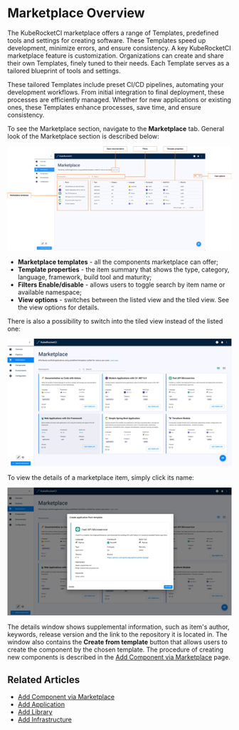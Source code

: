 # Marketplace Overview

The KubeRocketCI marketplace offers a range of Templates, predefined tools and settings for creating software. These Templates speed up development, minimize errors, and ensure consistency.
A key KubeRocketCI marketplace feature is customization. Organizations can create and share their own Templates, finely tuned to their needs. Each Template serves as a tailored blueprint of tools and settings.

These tailored Templates include preset CI/CD pipelines, automating your development workflows. From initial integration to final deployment, these processes are efficiently managed. Whether for new applications or existing ones, these Templates enhance processes, save time, and ensure consistency.

To see the Marketplace section, navigate to the **Marketplace** tab. General look of the Marketplace section is described below:

![Marketplace section](../assets/user-guide/marketplace/kuberocketci-portal-marketplace-overview-listed.png "Marketplace section (listed view)")

* **Marketplace templates** - all the components marketplace can offer;
* **Template properties** - the item summary that shows the type, category, language, framework, build tool and maturity;
* **Filters Enable/disable** - allows users to toggle search by item name or available namespace;
* **View options** - switches between the listed view and the tiled view. See the view options for details.

There is also a possibility to switch into the tiled view instead of the listed one:

![Marketplace section](../assets/user-guide/marketplace/kuberocketci-portal-marketplace-overview-tiled.png "Marketplace section (tiled view)")

To view the details of a marketplace item, simply click its name:

![Item details](../assets/user-guide/marketplace/kuberocketci-portal-marketplace-item-details.png "Item details")

The details window shows supplemental information, such as item's author, keywords, release version and the link to the repository it is located in. The window also contains the **Create from template** button that allows users to create the component by the chosen template. The procedure of creating new components is described in the [Add Component via Marketplace](add-marketplace.md) page.

## Related Articles

* [Add Component via Marketplace](add-marketplace.md)
* [Add Application](add-application.md)
* [Add Library](add-library.md)
* [Add Infrastructure](add-infrastructure.md)
